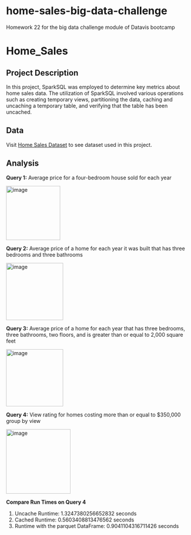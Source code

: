# home-sales-big-data-challenge
Homework 22 for the big data challenge module of Datavis bootcamp

# Home_Sales

## Project Description
In this project, SparkSQL was employed to determine key metrics about home sales data. The utilization of SparkSQL involved various operations such as creating temporary views, partitioning the data, caching and uncaching a temporary table, and verifying that the table has been uncached.

## Data
Visit [Home Sales Dataset](https://2u-data-curriculum-team.s3.amazonaws.com/dataviz-classroom/v1.2/22-big-data/home_sales_revised.csv) to see dataset used in this project. 

## Analysis
**Query 1:** Average price for a four-bedroom house sold for each year

  <img width="147" alt="image" src="https://github.com/priyajainnyc/home-sales-big-data-challenge/assets/124069684/aaec30fa-0d4c-475b-a7ce-61741aaf1fa4">

**Query 2:** Average price of a home for each year it was built that has three bedrooms and three bathrooms 
 
  <img width="155" alt="image" src="https://github.com/priyajainnyc/home-sales-big-data-challenge/assets/124069684/37d22975-b6e5-409a-a2db-4a9725912a4f">

**Query 3:** Average price of a home for each year that has three bedrooms, three bathrooms, two floors, and is greater than or equal to 2,000 square feet

  <img width="155" alt="image" src="https://github.com/yeyanwang/Home_Sales/assets/120543690/d1aafe21-d5b5-43b7-b2e2-66af0c84b73c">

**Query 4:** View rating for homes costing more than or equal to $350,000 group by view
 
  <img width="175" alt="image" src="https://github.com/yeyanwang/Home_Sales/assets/120543690/8064515d-6c0c-4ae2-bbf1-6a6ef6169884">

**Compare Run Times on Query 4**
1. Uncache Runtime: 1.3247380256652832 seconds
2. Cached Runtime: 0.5603408813476562 seconds
3. Runtime with the parquet DataFrame: 0.9041104316711426 seconds
